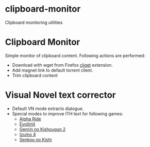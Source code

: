 clipboard-monitor
==============

Clipboard monitoring utilities

# Clipboard Monitor

Simple monitor of clipboard content.
Following actions are performed:
- Download with wget from Firefox [cliget](https://github.com/zaidka/cliget) extension.
- Add magnet link to default torrent client.
- Trim clipboard content

# Visual Novel text corrector

- Default VN mode extracts dialogue.
- Special modes to improve ITH text for following games:
    - [Alpha Ride](https://vndb.org/v14325)
    - [Evolimit](https://vndb.org/v3111)
    - [Genrin no Kishougun 2](https://vndb.org/v507)
    - [Izumo 4](https://vndb.org/v18039)
    - [Senkou no Kishi](https://vndb.org/v18208)
